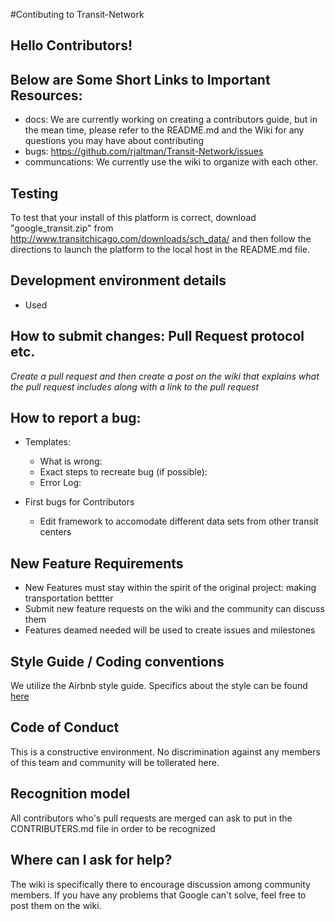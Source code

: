 #Contibuting to Transit-Network

## Hello Contributors! 

## Below are Some Short Links to Important Resources:
* docs: We are currently working on creating a contributors guide, but in the mean time, please refer to the 
README.md and the Wiki for any questions you may have about contributing
* bugs: https://github.com/rjaltman/Transit-Network/issues
* communcations: We currently use the wiki to organize with each other.

## Testing
To test that your install of this platform is correct, download "google_transit.zip" from http://www.transitchicago.com/downloads/sch_data/ and then follow the directions to launch the platform to the local host in the README.md file.

## Development environment details
* Used

## How to submit changes: Pull Request protocol etc. 
_Create a pull request and then create a post on the wiki that explains what the pull request includes along with a link to the pull request_ 

## How to report a bug: 
* Templates: 
  * What is wrong:
  * Exact steps to recreate bug (if possible):
  * Error Log:
     
* First bugs for Contributors
  * Edit framework to accomodate different data sets from other transit centers
    
## New Feature Requirements
* New Features must stay within the spirit of the original project: making transportation bettter
* Submit new feature requests on the wiki and the community can discuss them
* Features deamed needed will be used to create issues and milestones

## Style Guide / Coding conventions 
We utilize the Airbnb style guide. Specifics about the style can be found [here](http://airbnb.io/projects/styleguides/)

## Code of Conduct
This is a constructive environment. No discrimination against any members of this team and community will be tollerated here.

## Recognition model
All contributors who's pull requests are merged can ask to 
put in the CONTRIBUTERS.md file in order to be recognized

## Where can I ask for help?
The wiki is specifically there to encourage discussion among community members. If you have any problems that Google can't solve, feel free to post them on the wiki.
